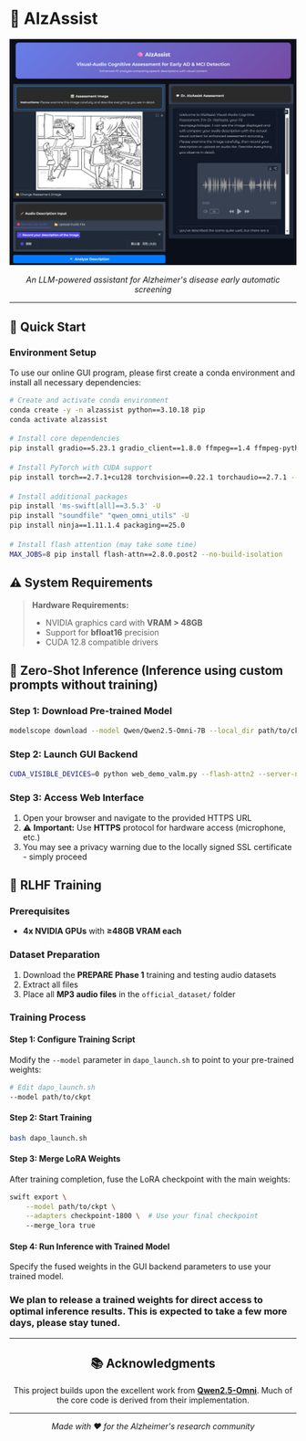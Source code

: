 # 🧠 AlzAssist

<div align="center">

![AlzAssist Cover](assets/cover.png)

*An LLM-powered assistant for Alzheimer's disease early automatic screening*

---

</div>

## 🚀 Quick Start

### Environment Setup

To use our online GUI program, please first create a conda environment and install all necessary dependencies:

```bash
# Create and activate conda environment
conda create -y -n alzassist python==3.10.18 pip
conda activate alzassist

# Install core dependencies
pip install gradio==5.23.1 gradio_client==1.8.0 ffmpeg==1.4 ffmpeg-python==0.2.0

# Install PyTorch with CUDA support
pip install torch==2.7.1+cu128 torchvision==0.22.1 torchaudio==2.7.1 --index-url https://download.pytorch.org/whl/cu128

# Install additional packages
pip install 'ms-swift[all]==3.5.3' -U
pip install "soundfile" "qwen_omni_utils" -U
pip install ninja==1.11.1.4 packaging==25.0

# Install flash attention (may take some time)
MAX_JOBS=8 pip install flash-attn==2.8.0.post2 --no-build-isolation 
```

## ⚠️ System Requirements

> **Hardware Requirements:**
> - NVIDIA graphics card with **VRAM > 48GB**
> - Support for **bfloat16** precision
> - CUDA 12.8 compatible drivers

## 🔮 Zero-Shot Inference (Inference using custom prompts without training)

### Step 1: Download Pre-trained Model

```bash
modelscope download --model Qwen/Qwen2.5-Omni-7B --local_dir path/to/ckpt
```

### Step 2: Launch GUI Backend

```bash
CUDA_VISIBLE_DEVICES=0 python web_demo_valm.py --flash-attn2 --server-name 0.0.0.0 -c path/to/ckpt
```

### Step 3: Access Web Interface

1. Open your browser and navigate to the provided HTTPS URL
2. ⚠️ **Important:** Use **HTTPS** protocol for hardware access (microphone, etc.)
3. You may see a privacy warning due to the locally signed SSL certificate - simply proceed

## 🎯 RLHF Training

### Prerequisites

- **4x NVIDIA GPUs** with **≥48GB VRAM each**

### Dataset Preparation

1. Download the **PREPARE Phase 1** training and testing audio datasets
2. Extract all files
3. Place all **MP3 audio files** in the `official_dataset/` folder

### Training Process

#### Step 1: Configure Training Script

Modify the `--model` parameter in `dapo_launch.sh` to point to your pre-trained weights:

```bash
# Edit dapo_launch.sh
--model path/to/ckpt
```

#### Step 2: Start Training

```bash
bash dapo_launch.sh
```

#### Step 3: Merge LoRA Weights

After training completion, fuse the LoRA checkpoint with the main weights:

```bash
swift export \
    --model path/to/ckpt \
    --adapters checkpoint-1800 \  # Use your final checkpoint
    --merge_lora true
```

#### Step 4: Run Inference with Trained Model

Specify the fused weights in the GUI backend parameters to use your trained model.

### We plan to release a trained weights for direct access to optimal inference results. This is expected to take a few more days, please stay tuned.

---

<div align="center">

## 📚 Acknowledgments

This project builds upon the excellent work from [**Qwen2.5-Omni**](https://github.com/QwenLM/Qwen2.5-Omni). Much of the core code is derived from their implementation.

---

*Made with ❤️ for the Alzheimer's research community*

</div>